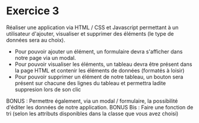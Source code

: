 # Exercice 3

Réaliser une application via HTML / CSS et Javascript permettant à un utilisateur d'ajouter, visualiser et supprimer des éléments (le type de données sera au choix).

* Pour pouvoir ajouter un élément, un formulaire devra s'afficher dans notre page via un modal. 
* Pour pouvoir visualiser les éléments, un tableau devra être présent dans la page HTML et contenir les éléments de données (formatés à loisir)
* Pour pouvoir supprimer un élément de notre tableau, un bouton sera présent sur chacune des lignes du tableau et permettra ladite suppresion lors de son clic

BONUS : Permettre également, via un modal / formulaire, la possibilité d'éditer les données de notre application. 
BONUS Bis : Faire une fonction de tri (selon les attributs disponibles dans la classe que vous avez choisi)
